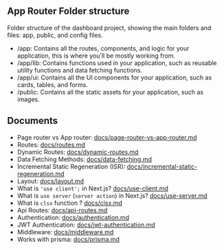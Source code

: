 ## App Router Folder structure
Folder structure of the dashboard project, showing the main folders and files: app, public, and config files.
- /app: Contains all the routes, components, and logic for your application, this is where you'll be mostly working from.
- /app/lib: Contains functions used in your application, such as reusable utility functions and data fetching functions.
- /app/ui: Contains all the UI components for your application, such as cards, tables, and forms. 
- /public: Contains all the static assets for your application, such as images.

## Documents
- Page router vs App router: [docs/page-router-vs-app-router.md](docs/page-router-vs-app-router.md)
- Routes: [docs/routes.md](docs/routes.md)
- Dynamic Routes: [docs/dynamic-routes.md](docs/dynamic-routes.md)
- Data Fetching Methods: [docs/data-fetching.md](docs/data-fetching.md)
- Incremental Static Regeneration (ISR): [docs/incremental-static-regeneration.md](docs/incremental-static-regeneration.md)
- Layout: [docs/layout.md](docs/layout.md)
- What is `'use client';` in Next.js? [docs/use-client.md](docs/use-client.md)
- What is `use server` (`server action`) in Next.js? [docs/use-server.md](docs/use-server.md)
- What is `clsx` function ? [docs/clsx.md](docs/clsx.md)
- Api Routes: [docs/api-routes.md](docs/api-routes.md)
- Authentication: [docs/authentication.md](docs/authentication.md)
- JWT Authentication: [docs/jwt-authentication.md](docs/jwt-authentication.md)
- Middleware: [docs/middleware.md](docs/middleware.md)
- Works with prisma: [docs/prisma.md](docs/prisma.md)
